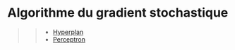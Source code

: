 # Algorithme du gradient stochastique

>> - [Hyperplan](https://fr.wikipedia.org/wiki/Hyperplan)
>> - [Perceptron](https://fr.wikipedia.org/wiki/Perceptron)